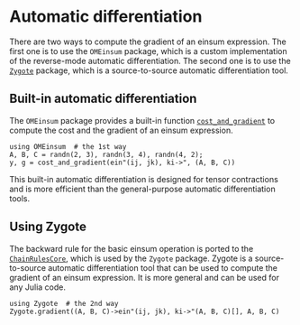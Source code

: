 # Automatic differentiation

There are two ways to compute the gradient of an einsum expression. The first one is to use the `OMEinsum` package, which is a custom implementation of the reverse-mode automatic differentiation. The second one is to use the [`Zygote`](https://github.com/FluxML/Zygote.jl) package, which is a source-to-source automatic differentiation tool.

## Built-in automatic differentiation
The `OMEinsum` package provides a built-in function [`cost_and_gradient`](@ref) to compute the cost and the gradient of an einsum expression.

```@repl autodiff
using OMEinsum  # the 1st way
A, B, C = randn(2, 3), randn(3, 4), randn(4, 2);
y, g = cost_and_gradient(ein"(ij, jk), ki->", (A, B, C))
```
This built-in automatic differentiation is designed for tensor contractions and is more efficient than the general-purpose automatic differentiation tools.

## Using Zygote
The backward rule for the basic einsum operation is ported to the [`ChainRulesCore`](https://github.com/JuliaDiff/ChainRulesCore.jl), which is used by the `Zygote` package.
Zygote is a source-to-source automatic differentiation tool that can be used to compute the gradient of an einsum expression.
It is more general and can be used for any Julia code.
```@repl autodiff
using Zygote  # the 2nd way
Zygote.gradient((A, B, C)->ein"(ij, jk), ki->"(A, B, C)[], A, B, C)
```